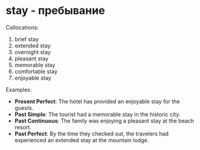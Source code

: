 # stay - пребывание

Collocations:
1. brief stay
2. extended stay
3. overnight stay
4. pleasant stay
5. memorable stay
6. comfortable stay
7. enjoyable stay

Examples:
- **Present Perfect**: The hotel has provided an enjoyable stay for the guests.
- **Past Simple**: The tourist had a memorable stay in the historic city.
- **Past Continuous**: The family was enjoying a pleasant stay at the beach resort.
- **Past Perfect**: By the time they checked out, the travelers had experienced an extended stay at the mountain lodge.
